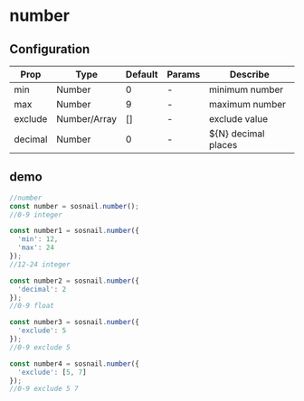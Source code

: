 # number

## Configuration

Prop    | Type         | Default | Params | Describe
------- | ------------ | ------- | ------ | -------------------
min     | Number       | 0       | -      | minimum number
max     | Number       | 9       | -      | maximum number
exclude | Number/Array | []      | -      | exclude value
decimal | Number       | 0       | -      | ${N} decimal places

## demo

```javascript
//number
const number = sosnail.number();
//0-9 integer

const number1 = sosnail.number({
  'min': 12,
  'max': 24
});
//12-24 integer

const number2 = sosnail.number({
  'decimal': 2
});
//0-9 float

const number3 = sosnail.number({
  'exclude': 5
});
//0-9 exclude 5

const number4 = sosnail.number({
  'exclude': [5, 7]
});
//0-9 exclude 5 7
```
